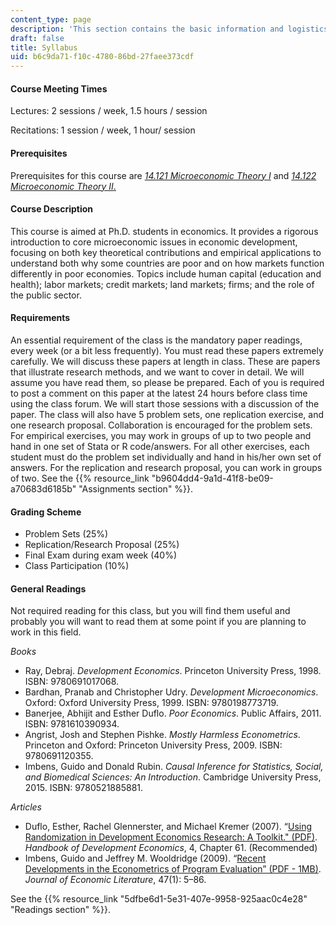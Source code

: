 ```yaml
---
content_type: page
description: 'This section contains the basic information and logistics for the course. '
draft: false
title: Syllabus
uid: b6c9da71-f10c-4780-86bd-27faee373cdf
---
```

#### Course Meeting Times

Lectures: 2 sessions / week, 1.5 hours / session

Recitations: 1 session / week, 1 hour/ session

#### Prerequisites

Prerequisites for this course are [*14.121 Microeconomic Theory I*](https://ocw.mit.edu/courses/14-121-microeconomic-theory-i-fall-2015/) and [*14.122 Microeconomic Theory II*.](https://ocw.mit.edu/courses/14-122-microeconomic-theory-ii-fall-2002/)

#### Course Description

This course is aimed at Ph.D. students in economics. It provides a rigorous introduction to core microeconomic issues in economic development, focusing on both key theoretical contributions and empirical applications to understand both why some countries are poor and on how markets function differently in poor economies. Topics include human capital (education and health); labor markets; credit markets; land markets; firms; and the role of the public sector.

#### Requirements

An essential requirement of the class is the mandatory paper readings, every week (or a bit less frequently). You must read these papers extremely carefully. We will discuss these papers at length in class. These are papers that illustrate research methods, and we want to cover in detail. We will assume you have read them, so please be prepared. Each of you is required to post a comment on this paper at the latest 24 hours before class time using the class forum. We will start those sessions with a discussion of the paper. The class will also have 5 problem sets, one replication exercise, and one research proposal. Collaboration is encouraged for the problem sets. For empirical exercises, you may work in groups of up to two people and hand in one set of Stata or R code/answers. For all other exercises, each student must do the problem set individually and hand in his/her own set of answers. For the replication and research proposal, you can work in groups of two. See the {{% resource_link "b9604dd4-9a1d-41f8-be09-a70683d6185b" "Assignments section" %}}. 

#### Grading Scheme

- Problem Sets (25%) 
- Replication/Research Proposal (25%) 
- Final Exam during exam week (40%) 
- Class Participation (10%)

#### General Readings

Not required reading for this class, but you will find them useful and probably you will want to read them at some point if you are planning to work in this field.

*Books*

- Ray, Debraj. *Development Economics*. Princeton University Press, 1998. ISBN: 9780691017068.
- Bardhan, Pranab and Christopher Udry. *Development Microeconomics*. Oxford: Oxford University Press, 1999. ISBN: 9780198773719.
- Banerjee, Abhijit and Esther Duflo. *Poor Economics*. Public Affairs, 2011. ISBN: 9781610390934.
- Angrist, Josh and Stephen Pishke. *Mostly Harmless Econometrics*. Princeton and Oxford: Princeton University Press, 2009. ISBN: 9780691120355.
- Imbens, Guido and Donald Rubin. *Causal Inference for Statistics, Social, and Biomedical Sciences: An Introduction*. Cambridge University Press, 2015. ISBN: 9780521885881.

*Articles*

- Duflo, Esther, Rachel Glennerster, and Michael Kremer (2007). “[Using Randomization in Development Economics Research: A Toolkit." (PDF)](https://www.povertyactionlab.org/sites/default/files/research-paper/Using-Randomization-in-Development-Economics.pdf). *Handbook of Development Economics*, 4, Chapter 61. (Recommended)
- Imbens, Guido and Jeffrey M. Wooldridge (2009). “[Recent Developments in the Econometrics of Program Evaluation” (PDF - 1MB)](https://dash.harvard.edu/bitstream/handle/1/3043416/imbens_recent.pdf?sequence). *Journal of Economic Literature*, 47(1): 5–86. 

See the {{% resource_link "5dfbe6d1-5e31-407e-9958-925aac0c4e28" "Readings section" %}}.
